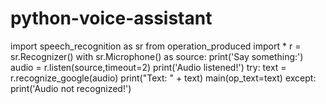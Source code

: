 # python-voice-assistant
import speech_recognition as sr
from operation_produced import *
r = sr.Recognizer()
with sr.Microphone() as source:
    print('Say something:')
    audio = r.listen(source,timeout=2)
    print('Audio listened!')
try:
    text = r.recognize_google(audio)
    print("Text: " + text)
    main(op_text=text)
except:
    print('Audio not recognized!')
